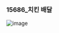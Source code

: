 ### 15686_치킨 배달
![image](https://user-images.githubusercontent.com/54586491/213126419-9db52b29-fec7-4b0b-88a4-3feb7cd12342.png)
